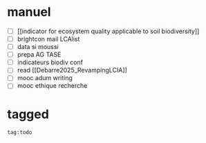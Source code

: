 # manuel

- [ ] [[indicator for ecosystem quality applicable to soil biodiversity]]
- [ ] brightcon mail LCAlist
- [ ] data si moussi
- [ ] prepa AG TASE
- [ ] indicateurs biodiv conf
- [ ] read [[Debarre2025_RevampingLCIA]]
- [ ] mooc adum writing
- [ ] mooc ethique recherche
# tagged
```query
tag:todo
```

